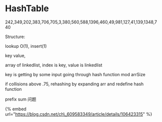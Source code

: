 # HashTable

242,349,202,383,706,705,3,380,560,588,1396,460,49,981,127,41,139,1348,740



Structure: 

lookup O\(1\), insert\(1\)

key value,

array of linkedlist, index is key, value is linkedlist



key is getting by some input going through hash function mod arrSize

if collisions above .75, rehashing by expanding arr and redefine hash function



prefix sum 问题

{% embed url="https://blog.csdn.net/ch\_609583349/article/details/106423315" %}





